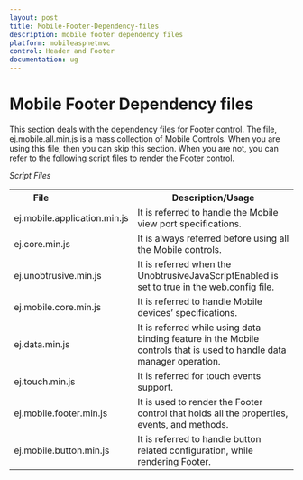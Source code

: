 ```yaml
---
layout: post
title: Mobile-Footer-Dependency-files
description: mobile footer dependency files
platform: mobileaspnetmvc
control: Header and Footer
documentation: ug
---
```


# Mobile Footer Dependency files

This section deals with the dependency files for Footer control. The file, ej.mobile.all.min.js is a mass collection of Mobile Controls. When you are using this file, then you can skip this section. When you are not, you can refer to the following script files to render the Footer control.

_Script Files_

<table>
<tr>
<th>
File                          </th><th>
Description/Usage</th></tr>
<tr>
<td>
ej.mobile.application.min.js</td><td>
It is referred to handle the Mobile view port specifications.</td></tr>
<tr>
<td>
ej.core.min.js</td><td>
It is always referred before using all the Mobile controls.</td></tr>
<tr>
<td>
ej.unobtrusive.min.js</td><td>
It is referred when the UnobtrusiveJavaScriptEnabled is set to true in the web.config file.</td></tr>
<tr>
<td>
ej.mobile.core.min.js</td><td>
It is referred to handle Mobile devices’ specifications.</td></tr>
<tr>
<td>
ej.data.min.js</td><td>
It is referred while using data binding feature in the Mobile controls that is used to handle data manager operation.</td></tr>
<tr>
<td>
ej.touch.min.js</td><td>
It is referred for touch events support.</td></tr>
<tr>
<td>
ej.mobile.footer.min.js</td><td>
It is used to render the Footer control that holds all the properties, events, and methods.</td></tr>
<tr>
<td>
ej.mobile.button.min.js</td><td>
It is referred to handle button related configuration, while rendering Footer.</td></tr>
</table>

